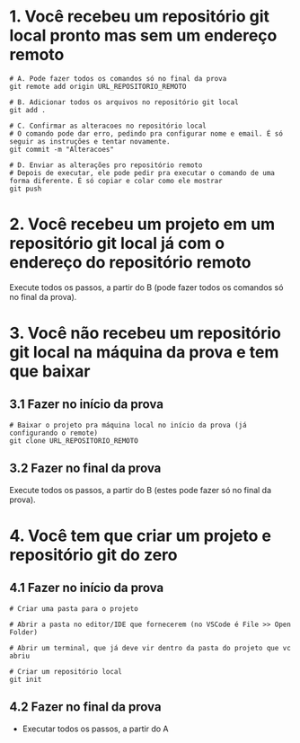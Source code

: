# 1. Você recebeu um repositório git local pronto mas sem um endereço remoto

```
# A. Pode fazer todos os comandos só no final da prova
git remote add origin URL_REPOSITORIO_REMOTO

# B. Adicionar todos os arquivos no repositório git local
git add .

# C. Confirmar as alteracoes no repositório local
# O comando pode dar erro, pedindo pra configurar nome e email. É só seguir as instruções e tentar novamente.
git commit -m "Alteracoes"

# D. Enviar as alterações pro repositório remoto
# Depois de executar, ele pode pedir pra executar o comando de uma forma diferente. É só copiar e colar como ele mostrar
git push 
```

# 2. Você recebeu um projeto em um repositório git local já com o endereço do repositório remoto

Execute todos os passos, a partir do B (pode fazer todos os comandos só no final da prova).

# 3. Você não recebeu um repositório git local na máquina da prova e tem que baixar

## 3.1 Fazer no início da prova
```
# Baixar o projeto pra máquina local no início da prova (já configurando o remote)
git clone URL_REPOSITORIO_REMOTO
```

## 3.2 Fazer no final da prova

Execute todos os passos, a partir do B (estes pode fazer só no final da prova).

# 4. Você tem que criar um projeto e repositório git do zero

## 4.1 Fazer no início da prova

```
# Criar uma pasta para o projeto

# Abrir a pasta no editor/IDE que fornecerem (no VSCode é File >> Open Folder)

# Abrir um terminal, que já deve vir dentro da pasta do projeto que vc abriu

# Criar um repositório local
git init 
```

## 4.2 Fazer no final da prova

- Executar todos os passos, a partir do A 
